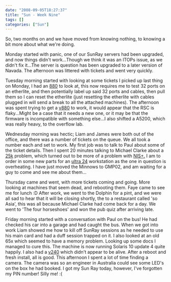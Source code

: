 ```yaml
---
date: "2008-09-05T18:27:37"
title: "Sun - Week Nine"
tags: []
categories: ["Sun"]
---
```


So, two months on and we have moved from knowing nothing, to knowing a bit more about what we're doing.

Monday started with panic, one of our SunRay servers had been upgraded, and now things didn't work...Though we think it was an ITOPs issue, as we didn't fix it...The server is question has been upgraded to a later version of Navada.
The afternoon was littered with tickets and went very quickly.

Tuesday morning started with looking at some tickets I picked up last thing on Monday, I had an [880][1] to look at, this now requires me to test 32 ports on an etherlite, and then potentially label up said 32 ports and cables, then pull them so I can reset the etherlite (just resetting the etherlite with cables plugged in will send a break to all the attached machines).
The afternoon was spent trying to get a [v880][2] to work, it would appear that the RSC is flaky...Might be a case that it needs a new one, or it may be that the firmware is incompatible with something else...I also shifted a A5200, which was really heavy, to the overflow lab.

Wednesday morning was hectic; Liam and James were both out of the office, and there was a number of tickets on the queue. We all took a number each and set to work. My first job was to talk to Paul about some of the ticket details. Then I spent 20 minutes talking to Michael Clarke about a [25k][3] problem, which turned out to be more of a problem with [NIS+.][4] I am to order in some new parts for an [ultra 24][5] workstation as the one in question is overheating. I have just moved the Minnows to GMP02, and am waiting for a guy to come and see me about them...

Thursday came and went, with more tickets coming and going. More looking at machines that seem dead, and rebooting them.
Faye came to see me for lunch :D
After work, we went to the Dolphin for a pint, and we were all sad to hear that it will be closing shortly, the to a restaurant called 'so Asia', this was all because Michael Clarke had come back for a day. We went to 'The four horseshoes' and won the pub quiz after arriving late.

Friday morning started with a conversation with Paul on the bus! He had checked his car into a garage and had caught the bus. When we got into work Liam showed me how to kill off SunRay sessions as he needed to use his main card and had a duff session trapped on it.
I also looked at an old 65x which seemed to have a memory problem. Looking up some docs I managed to cure this. The machine is now running Solaris 10 update 4 quite happily. I also had a [v240][6] which didn't appear to be alive. After a reboot and fresh install, all is good.
This afternoon I spent a lot of time finding a camera. The camera was so an engineer in Australia could see some LED's on the box he had booked.
I got my Sun Ray today, however, I've forgotten my PIN number! Silly me! :(

  [1]: http://www.sun.com/servers/midrange/v880/
  [2]: http://www.sun.com/servers/midrange/v880/
  [3]: http://www.sun.com/servers/highend/sunfire_e25k/index.xml
  [4]: http://en.wikipedia.org/wiki/NIS%2B
  [5]: http://www.sun.com/desktop/workstation/ultra24/
  [6]: http://www.sun.com/servers/entry/v240/
